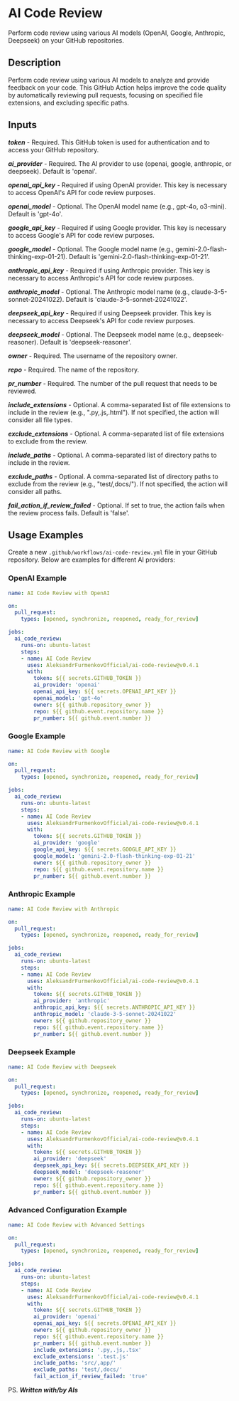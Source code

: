 # AI Code Review

Perform code review using various AI models (OpenAI, Google, Anthropic, Deepseek) on your GitHub repositories.

## Description

Perform code review using various AI models to analyze and provide feedback on your code. This GitHub Action helps improve the code quality by automatically reviewing pull requests, focusing on specified file extensions, and excluding specific paths.

## Inputs

***token*** - Required. This GitHub token is used for authentication and to access your GitHub repository.

***ai_provider*** - Required. The AI provider to use (openai, google, anthropic, or deepseek). Default is 'openai'.

***openai_api_key*** - Required if using OpenAI provider. This key is necessary to access OpenAI's API for code review purposes.

***openai_model*** - Optional. The OpenAI model name (e.g., gpt-4o, o3-mini). Default is 'gpt-4o'.

***google_api_key*** - Required if using Google provider. This key is necessary to access Google's API for code review purposes.

***google_model*** - Optional. The Google model name (e.g., gemini-2.0-flash-thinking-exp-01-21). Default is 'gemini-2.0-flash-thinking-exp-01-21'.

***anthropic_api_key*** - Required if using Anthropic provider. This key is necessary to access Anthropic's API for code review purposes.

***anthropic_model*** - Optional. The Anthropic model name (e.g., claude-3-5-sonnet-20241022). Default is 'claude-3-5-sonnet-20241022'.

***deepseek_api_key*** - Required if using Deepseek provider. This key is necessary to access Deepseek's API for code review purposes.

***deepseek_model*** - Optional. The Deepseek model name (e.g., deepseek-reasoner). Default is 'deepseek-reasoner'.

***owner*** - Required. The username of the repository owner.

***repo*** - Required. The name of the repository.

***pr_number*** - Required. The number of the pull request that needs to be reviewed.

***include_extensions*** - Optional. A comma-separated list of file extensions to include in the review (e.g., ".py,.js,.html"). If not specified, the action will consider all file types.

***exclude_extensions*** - Optional. A comma-separated list of file extensions to exclude from the review.

***include_paths*** - Optional. A comma-separated list of directory paths to include in the review.

***exclude_paths*** - Optional. A comma-separated list of directory paths to exclude from the review (e.g., "test/,docs/"). If not specified, the action will consider all paths.

***fail_action_if_review_failed*** - Optional. If set to true, the action fails when the review process fails. Default is 'false'.

## Usage Examples

Create a new `.github/workflows/ai-code-review.yml` file in your GitHub repository. Below are examples for different AI providers:

### OpenAI Example

```yaml
name: AI Code Review with OpenAI

on:
  pull_request:
    types: [opened, synchronize, reopened, ready_for_review]

jobs:
  ai_code_review:
    runs-on: ubuntu-latest
    steps:
    - name: AI Code Review
      uses: AleksandrFurmenkovOfficial/ai-code-review@v0.4.1
      with:
        token: ${{ secrets.GITHUB_TOKEN }}
        ai_provider: 'openai'
        openai_api_key: ${{ secrets.OPENAI_API_KEY }}
        openai_model: 'gpt-4o'
        owner: ${{ github.repository_owner }}
        repo: ${{ github.event.repository.name }}
        pr_number: ${{ github.event.number }}
```

### Google Example

```yaml
name: AI Code Review with Google

on:
  pull_request:
    types: [opened, synchronize, reopened, ready_for_review]

jobs:
  ai_code_review:
    runs-on: ubuntu-latest
    steps:
    - name: AI Code Review
      uses: AleksandrFurmenkovOfficial/ai-code-review@v0.4.1
      with:
        token: ${{ secrets.GITHUB_TOKEN }}
        ai_provider: 'google'
        google_api_key: ${{ secrets.GOOGLE_API_KEY }}
        google_model: 'gemini-2.0-flash-thinking-exp-01-21'
        owner: ${{ github.repository_owner }}
        repo: ${{ github.event.repository.name }}
        pr_number: ${{ github.event.number }}
```

### Anthropic Example

```yaml
name: AI Code Review with Anthropic

on:
  pull_request:
    types: [opened, synchronize, reopened, ready_for_review]

jobs:
  ai_code_review:
    runs-on: ubuntu-latest
    steps:
    - name: AI Code Review
      uses: AleksandrFurmenkovOfficial/ai-code-review@v0.4.1
      with:
        token: ${{ secrets.GITHUB_TOKEN }}
        ai_provider: 'anthropic'
        anthropic_api_key: ${{ secrets.ANTHROPIC_API_KEY }}
        anthropic_model: 'claude-3-5-sonnet-20241022'
        owner: ${{ github.repository_owner }}
        repo: ${{ github.event.repository.name }}
        pr_number: ${{ github.event.number }}
```

### Deepseek Example

```yaml
name: AI Code Review with Deepseek

on:
  pull_request:
    types: [opened, synchronize, reopened, ready_for_review]

jobs:
  ai_code_review:
    runs-on: ubuntu-latest
    steps:
    - name: AI Code Review
      uses: AleksandrFurmenkovOfficial/ai-code-review@v0.4.1
      with:
        token: ${{ secrets.GITHUB_TOKEN }}
        ai_provider: 'deepseek'
        deepseek_api_key: ${{ secrets.DEEPSEEK_API_KEY }}
        deepseek_model: 'deepseek-reasoner'
        owner: ${{ github.repository_owner }}
        repo: ${{ github.event.repository.name }}
        pr_number: ${{ github.event.number }}
```

### Advanced Configuration Example

```yaml
name: AI Code Review with Advanced Settings

on:
  pull_request:
    types: [opened, synchronize, reopened, ready_for_review]

jobs:
  ai_code_review:
    runs-on: ubuntu-latest
    steps:
    - name: AI Code Review
      uses: AleksandrFurmenkovOfficial/ai-code-review@v0.4.1
      with:
        token: ${{ secrets.GITHUB_TOKEN }}
        ai_provider: 'openai'
        openai_api_key: ${{ secrets.OPENAI_API_KEY }}
        owner: ${{ github.repository_owner }}
        repo: ${{ github.event.repository.name }}
        pr_number: ${{ github.event.number }}
        include_extensions: '.py,.js,.tsx'
        exclude_extensions: '.test.js'
        include_paths: 'src/,app/'
        exclude_paths: 'test/,docs/'
        fail_action_if_review_failed: 'true'
```

PS. ***Written with/by AIs***

